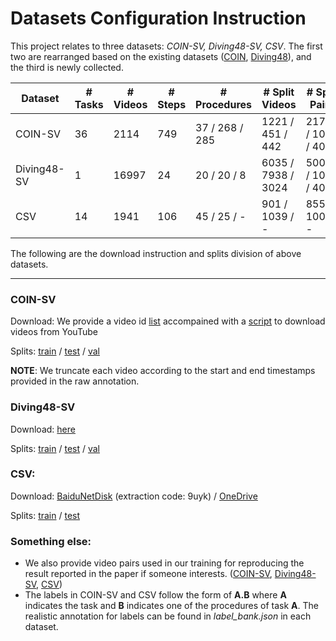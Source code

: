 # Datasets Configuration Instruction

This project relates to three datasets: *COIN-SV, Diving48-SV, CSV*. The first two are rearranged based on the existing datasets ([COIN](https://coin-dataset.github.io/), [Diving48](http://www.svcl.ucsd.edu/projects/resound/dataset.html)), and the third is newly collected.

| Dataset     | # Tasks | # Videos | # Steps | # Procedures   | # Split Videos     | # Split Pairs      |
| ----------- | ------- | -------- | ------- | -------------- | ------------------ | ------------------ |
| COIN-SV     | 36      | 2114     | 749     | 37 / 268 / 285 | 1221 / 451 / 442   | 21741 / 1000 / 400 |
| Diving48-SV | 1       | 16997    | 24      | 20 / 20 / 8    | 6035 / 7938 / 3024 | 50000 / 1000 / 400 |
| CSV         | 14      | 1941     | 106     | 45 / 25 / -    | 901 / 1039 / -     | 8551 / 1000 / -    |

The following are the download instruction and splits division of above datasets.

---
### COIN-SV
Download: We provide a video id [list](https://github.com/svip-lab/SVIP-Sequence-VerIfication-for-Procedures-in-Videos/blob/main/Datasets/COIN-SV/all_ids.txt) accompained with a [script](https://github.com/svip-lab/SVIP-Sequence-VerIfication-for-Procedures-in-Videos/blob/main/Datasets/COIN-SV/download_videos.py) to download videos from YouTube

Splits: [train](https://github.com/svip-lab/SVIP-Sequence-VerIfication-for-Procedures-in-Videos/blob/main/Datasets/COIN-SV/train_split.txt) / [test](https://github.com/svip-lab/SVIP-Sequence-VerIfication-for-Procedures-in-Videos/blob/main/Datasets/COIN-SV/test_split.txt) / [val](https://github.com/svip-lab/SVIP-Sequence-VerIfication-for-Procedures-in-Videos/blob/main/Datasets/COIN-SV/val_split.txt)

**NOTE**: We truncate each video according to the start and end timestamps provided in the raw annotation.

### Diving48-SV
Download: [here](http://www.svcl.ucsd.edu/projects/resound/Diving48_rgb.tar.gz)

Splits: [train](https://github.com/svip-lab/SVIP-Sequence-VerIfication-for-Procedures-in-Videos/blob/main/Datasets/Diving48-SV/train_split.txt) / [test](https://github.com/svip-lab/SVIP-Sequence-VerIfication-for-Procedures-in-Videos/blob/main/Datasets/Diving48-SV/test_split.txt) / [val](https://github.com/svip-lab/SVIP-Sequence-VerIfication-for-Procedures-in-Videos/blob/main/Datasets/Diving48-SV/val_split.txt)

### CSV:
Download: [BaiduNetDisk](https://pan.baidu.com/s/1gYYhigjoQjw2OaeZFPwY9g) (extraction code: 9uyk) / [OneDrive](https://shanghaitecheducn-my.sharepoint.com/:f:/g/personal/qianych_shanghaitech_edu_cn/EjHfzFTQyWxGuuHsR26u3ncBMYsyiD06foNe4x47-DrfLA?e=cfgL2N)

Splits: [train](https://github.com/svip-lab/SVIP-Sequence-VerIfication-for-Procedures-in-Videos/blob/main/Datasets/CSV/train_split.txt) / [test](https://github.com/svip-lab/SVIP-Sequence-VerIfication-for-Procedures-in-Videos/blob/main/Datasets/CSV/test_split.txt)

### Something else:
* We also provide video pairs used in our training for reproducing the result reported in the paper if someone interests. ([COIN-SV](https://github.com/svip-lab/SVIP-Sequence-VerIfication-for-Procedures-in-Videos/blob/main/Datasets/COIN-SV/train_pairs.txt), [Diving48-SV](https://github.com/svip-lab/SVIP-Sequence-VerIfication-for-Procedures-in-Videos/blob/main/Datasets/Diving48-SV/train_pairs.txt), [CSV](https://github.com/svip-lab/SVIP-Sequence-VerIfication-for-Procedures-in-Videos/blob/main/Datasets/CSV/train_pairs.txt))  
* The labels in COIN-SV and CSV follow the form of **A.B** where **A** indicates the task and **B** indicates one of the procedures of task **A**. The realistic annotation for labels can be found in *label_bank.json* in each dataset. 
